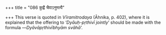 +++
title = "086 कुह्वै चैवाऽनुमत्यै"

+++
This verse is quoted in *Vīramitrodaya* (Āhnika, p. 402), where it is
explained that the offering to ‘*Dyāuḥ-pṛthivī jointly*’ should be made
with the formula —*Dyāvāpṛthivībhyām svāhā*’.


